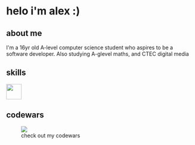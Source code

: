 <h1>helo i'm alex :)</h1>

<h2>about me</h2>
<p>I'm a 16yr old A-level computer science student who aspires to be a software developer. Also studying A-glevel maths, and CTEC digital media</p>

<h2>skills</h2>
<a title="click to see my python projects" href="https://github.com/dragonbough/python"><img width="41" height="41" src="https://github.com/dragonbough/dragonbough/assets/99271006/1785b9a6-785a-4e39-b535-69a8cbaa7c2f"></a> 
<!-- <p><a href="https://github.com/dragonbough/c-sharp"><img align="left" width="41" height="41" src="https://github.com/dragonbough/dragonbough/assets/99271006/40404fb7-87e9-4504-8590-2b0a5cbc2b7f"></p>    --!>


<h2>codewars</h2>
<figure>
<img src="https://www.codewars.com/users/dragonbough/badges/large"/>
<figcaption> check out my codewars </figcaption>
</figure>
